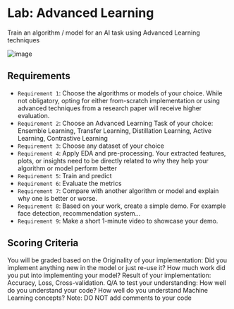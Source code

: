 # Lab: Advanced Learning

Train an algorithm / model for an AI task using Advanced Learning techniques

![image](https://github.com/hughiephan/DPL/assets/16631121/69842115-80a7-4cd1-928d-ae69b8db5f06)

## Requirements

- `Requirement 1`: Choose the algorithms or models of your choice. While not obligatory, opting for either from-scratch implementation or using advanced techniques from a research paper will receive higher evaluation.
- `Requirement 2`: Choose an Advanced Learning Task of your choice: Ensemble Learning, Transfer Learning, Distillation Learning, Active Learning, Contrastive Learning
- `Requirement 3`: Choose any dataset of your choice
- `Requirement 4`: Apply EDA and pre-processing. Your extracted features, plots, or insights need to be directly related to why they help your algorithm or model perform better
- `Requirement 5`: Train and predict
- `Requirement 6`: Evaluate the metrics
- `Requirement 7`: Compare with another algorithm or model and explain why one is better or worse.
- `Requirement 8`: Based on your work, create a simple demo. For example face detection, recommendation system...
- `Requirement 9`: Make a short 1-minute video to showcase your demo.

## Scoring Criteria

You will be graded based on the Originality of your implementation: Did you implement anything new in the model or just re-use it? How much work did you put into implementing your model? Result of your implementation: Accuracy, Loss, Cross-validation. Q/A to test your understanding: How well do you understand your code? How well do you understand Machine Learning concepts? Note: DO NOT add comments to your code
